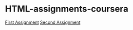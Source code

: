 # HTML-assignments-coursera
[First Assignment](https://lubapa.github.io/HTML-assignments-coursera/module2-assignment)
[Second Assignment](https://lubapa.github.io/HTML-assignments-coursera/module3-assignment)
